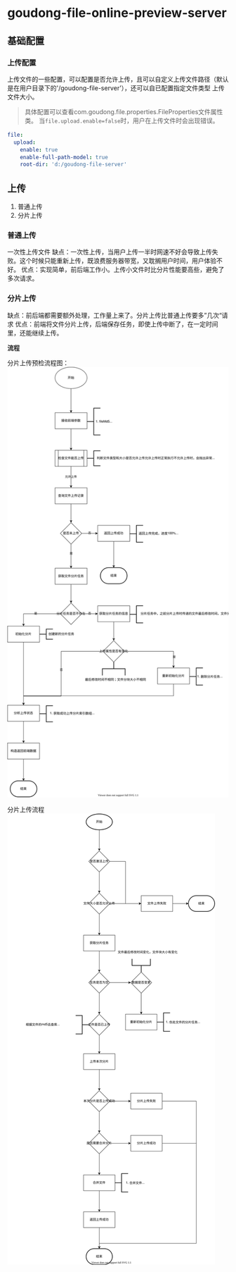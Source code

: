 # goudong-file-online-preview-server

## 基础配置
### 上传配置
上传文件的一些配置，可以配置是否允许上传，且可以自定义上传文件路径（默认是在用户目录下的'/goudong-file-server'），还可以自已配置指定文件类型
上传文件大小。
> 具体配置可以查看com.goudong.file.properties.FileProperties文件属性类。
> 当`file.upload.enable=false`时，用户在上传文件时会出现错误。
```yaml
file:
  upload:
    enable: true
    enable-full-path-model: true
    root-dir: 'd:/goudong-file-server'
```

## 上传
1. 普通上传
2. 分片上传
### 普通上传
一次性上传文件
缺点：一次性上传，当用户上传一半时网速不好会导致上传失败。这个时候只能重新上传，既浪费服务器带宽，又耽搁用户时间，用户体验不好。
优点：实现简单，前后端工作小。上传小文件时比分片性能要高些，避免了多次请求。
### 分片上传
缺点：前后端都需要额外处理，工作量上来了。分片上传比普通上传要多”几次“请求
优点：前端将文件分片上传，后端保存任务，即使上传中断了，在一定时间里，还能继续上传。

**流程**

分片上传预检流程图：
![分片上传前预检流程图](./README.assets/分片上传前预检流程图.svg)

分片上传流程
![分片上传具体处理流程图](./README.assets/分片上传具体处理流程图.svg)

